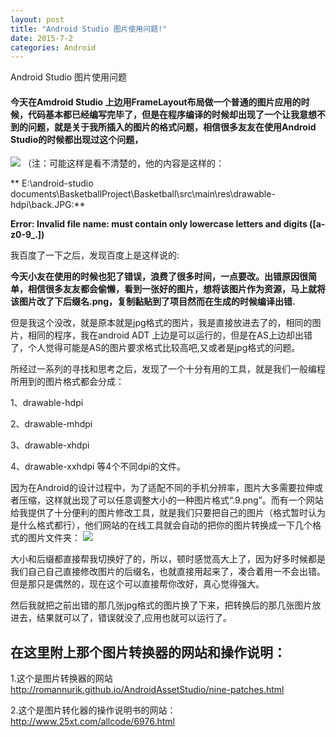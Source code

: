 ```yaml
---
layout: post
title: "Android Studio 图片使用问题!"
date: 2015-7-2
categories: Android
---
```


Android Studio 图片使用问题

<!-- more -->
#### 今天在Amdroid Studio 上边用FrameLayout布局做一个普通的图片应用的时候，代码基本都已经编写完毕了，但是在程序编译的时候却出现了一个让我意想不到的问题，就是关于我所插入的图片的格式问题，相信很多友友在使用Android Studio的时候都出现过这个问题，
![](http://img-storage.qiniudn.com/15-7-2/39442750.jpg)
（注：可能这样是看不清楚的，他的内容是这样的：

** E:\android-studio documents\BasketballProject\Basketball\src\main\res\drawable-hdpi\back.JPG:**

**Error: Invalid file name: must contain only lowercase letters and digits ([a-z0-9_.])**

我百度了一下之后，发现百度上是这样说的:

**今天小友在使用的时候也犯了错误，浪费了很多时间，一点要改。出错原因很简单，相信很多友友都会偷懒，看到一张好的图片，想将该图片作为资源，马上就将该图片改了下后缀名.png，复制黏贴到了项目然而在生成的时候编译出错.**

但是我这个没改，就是原本就是jpg格式的图片，我是直接放进去了的，相同的图片，相同的程序，我在android ADT 上边是可以运行的，但是在AS上边却出错了，个人觉得可能是AS的图片要求格式比较高吧,又或者是jpg格式的问题。

所经过一系列的寻找和思考之后，发现了一个十分有用的工具，就是我们一般编程所用到的图片格式都会分成：

1、drawable-hdpi

2、drawable-mhdpi

3、drawable-xhdpi

4、drawable-xxhdpi  等4个不同dpi的文件。

因为在Android的设计过程中，为了适配不同的手机分辨率，图片大多需要拉伸或者压缩，这样就出现了可以任意调整大小的一种图片格式“.9.png”。而有一个网站给我提供了十分便利的图片修改工具，就是我们只要把自己的图片（格式暂时认为是什么格式都行），他们网站的在线工具就会自动的把你的图片转换成一下几个格式的图片文件夹：
![](http://img-storage.qiniudn.com/15-7-2/9996645.jpg)

大小和后缀都直接帮我切换好了的，所以，顿时感觉高大上了，因为好多时候都是我们自己自己直接修改图片的后缀名，也就直接用起来了，凑合着用一不会出错。但是那只是偶然的，现在这个可以直接帮你改好，真心觉得强大。

然后我就把之前出错的那几张jpg格式的图片换了下来，把转换后的那几张图片放进去，结果就可以了，错误就没了,应用也就可以运行了。



## 在这里附上那个图片转换器的网站和操作说明：

1.这个是图片转换器的网站
<http://romannurik.github.io/AndroidAssetStudio/nine-patches.html>

2.这个是图片转化器的操作说明书的网站：
<http://www.25xt.com/allcode/6976.html>
